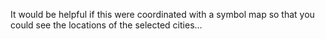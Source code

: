 It would be helpful if this were coordinated with a symbol map so that you could see the locations of the selected cities…